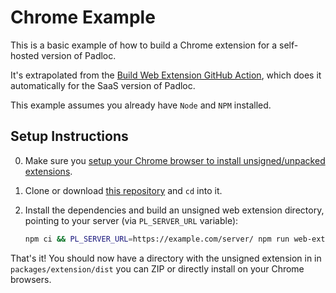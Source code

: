 # Chrome Example

This is a basic example of how to build a Chrome extension for a self-hosted
version of Padloc.

It's extrapolated from the
[Build Web Extension GitHub Action](/.github/workflows/build-web-extension.yml),
which does it automatically for the SaaS version of Padloc.

This example assumes you already have `Node` and `NPM` installed.

## Setup Instructions

0. Make sure you
   [setup your Chrome browser to install unsigned/unpacked extensions](https://developer.chrome.com/docs/extensions/mv3/getstarted/development-basics/#load-unpacked).
1. Clone or download [this repository](/) and `cd` into it.
2. Install the dependencies and build an unsigned web extension directory,
   pointing to your server (via `PL_SERVER_URL` variable):

    ```sh
    npm ci && PL_SERVER_URL=https://example.com/server/ npm run web-extension:build
    ```

That's it! You should now have a directory with the unsigned extension in in
`packages/extension/dist` you can ZIP or directly install on your Chrome
browsers.
